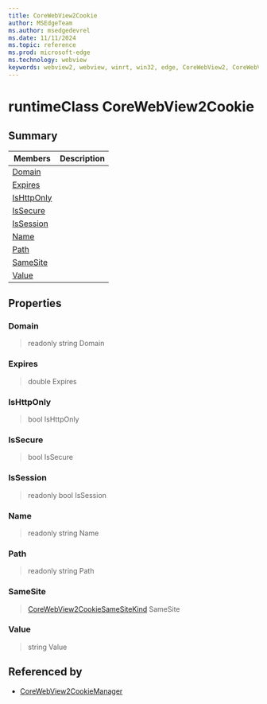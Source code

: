 ```yaml
---
title: CoreWebView2Cookie
author: MSEdgeTeam
ms.author: msedgedevrel
ms.date: 11/11/2024
ms.topic: reference
ms.prod: microsoft-edge
ms.technology: webview
keywords: webview2, webview, winrt, win32, edge, CoreWebView2, CoreWebView2Controller, browser control, edge html, CoreWebView2Cookie
---
```


# runtimeClass CoreWebView2Cookie



## Summary

Members|Description
--|--
[Domain](#domain) | 
[Expires](#expires) | 
[IsHttpOnly](#ishttponly) | 
[IsSecure](#issecure) | 
[IsSession](#issession) | 
[Name](#name) | 
[Path](#path) | 
[SameSite](#samesite) | 
[Value](#value) | 

## Properties

### Domain

> readonly  string Domain

### Expires

>  double Expires

### IsHttpOnly

>  bool IsHttpOnly

### IsSecure

>  bool IsSecure

### IsSession

> readonly  bool IsSession

### Name

> readonly  string Name

### Path

> readonly  string Path

### SameSite

>  [CoreWebView2CookieSameSiteKind](corewebview2cookiesamesitekind.md) SameSite

### Value

>  string Value






## Referenced by

- [CoreWebView2CookieManager](corewebview2cookiemanager.md)
